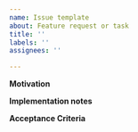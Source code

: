 ```yaml
---
name: Issue template
about: Feature request or task
title: ''
labels: ''
assignees: ''

---
```


**Motivation**

**Implementation notes**

**Acceptance Criteria**
